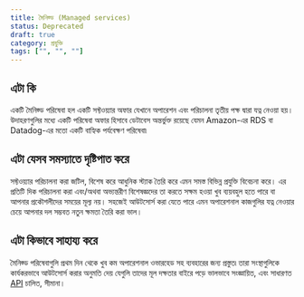 ```yaml
---
title: মৈনিজ্ড (Managed services)
status: Deprecated
draft: true
category: প্রযুক্তি
tags: ["", "", ""]
---
```


## এটা কি

একটি মৈনিজ্ড পরিষেবা হল একটি সফ্টওয়্যার অফার যেখানে অপারেশন এবং পরিচালনা তৃতীয় পক্ষ দ্বারা যত্ন নেওয়া হয়।
উদাহরণগুলির মধ্যে একটি পরিষেবা অফার হিসাবে ডেটাবেস অন্তর্ভুক্ত রয়েছে যেমন Amazon-এর RDS বা Datadog-এর মতো একটি বাহ্যিক পর্যবেক্ষণ পরিষেবা৷

## এটা যেসব সমস্যাতে দৃষ্টিপাত করে

সফ্টওয়্যার পরিচালনা করা জটিল, বিশেষ করে আধুনিক স্ট্যাক তৈরি করে এমন সমস্ত বিভিন্ন প্রযুক্তি বিবেচনা করে।
এর প্রতিটি দিক পরিচালনা করা এবং/অথবা অভ্যন্তরীণ বিশেষজ্ঞদের তা করতে সক্ষম হওয়া খুব ব্যয়বহুল হতে পারে বা আপনার প্রকৌশলীদের সময়ের মূল্য নয়।
সহজেই আউটসোর্স করা যেতে পারে এমন অপারেশনাল কাজগুলির যত্ন নেওয়ার চেয়ে আপনার দল সম্ভবত নতুন ক্ষমতা তৈরি করা ভাল।

## এটা কিভাবে সাহায্য করে

মৈনিজ্ড পরিষেবাগুলি প্রথম দিন থেকে খুব কম অপারেশনাল ওভারহেড সহ ব্যবহারের জন্য প্রস্তুত৷
তারা সংস্থাগুলিকে কার্যকরভাবে আউটসোর্স করার অনুমতি দেয় যেগুলি তাদের মূল দক্ষতার বাইরে পড়ে
ভালভাবে সংজ্ঞায়িত, এবং সাধারণত [API](/application-programming-interface/) চালিত, সীমানা।
